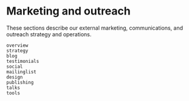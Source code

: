 # Marketing and outreach

These sections describe our external marketing, communications, and outreach strategy and operations.

```{toctree}
overview
strategy
blog
testimonials
social
mailinglist
design
publishing
talks
tools
```
